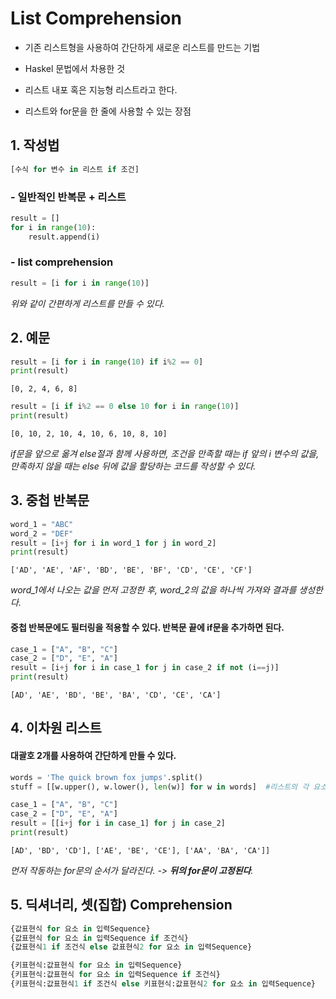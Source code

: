 # List Comprehension

- 기존 리스트형을 사용하여 간단하게 새로운 리스트를 만드는 기법

- Haskel 문법에서 차용한 것
- 리스트 내포 혹은 지능형 리스트라고 한다.
- 리스트와 for문을 한 줄에 사용할 수 있는 장점



## 1. 작성법

~~~ python
[수식 for 변수 in 리스트 if 조건]
~~~



### - 일반적인 반복문 + 리스트

~~~ python
result = []
for i in range(10):
    result.append(i)
~~~

### - list comprehension

~~~python
result = [i for i in range(10)]
~~~

*위와 같이 간편하게 리스트를 만들 수 있다.*



## 2. 예문

~~~python
result = [i for i in range(10) if i%2 == 0]
print(result)
~~~

`[0, 2, 4, 6, 8]`



~~~python
result = [i if i%2 == 0 else 10 for i in range(10)]
print(result)
~~~

`[0, 10, 2, 10, 4, 10, 6, 10, 8, 10]`

*if문을 앞으로 옮겨 else절과 함께 사용하면, 조건을 만족할 때는 if 앞의 i 변수의 값을, 만족하지 않을 때는 else 뒤에 값을 할당하는 코드를 작성할 수 있다.*



## 3. 중첩 반복문

~~~python
word_1 = "ABC"
word_2 = "DEF"
result = [i+j for i in word_1 for j in word_2]
print(result)
~~~

`['AD', 'AE', 'AF', 'BD', 'BE', 'BF', 'CD', 'CE', 'CF']`

*word_1에서 나오는 값을 먼저 고정한 후, word_2의 값을 하나씩 가져와 결과를 생성한다.*



#### 중첩 반복문에도 필터링을 적용할 수 있다. 반복문 끝에 if문을 추가하면 된다.

~~~python
case_1 = ["A", "B", "C"]
case_2 = ["D", "E", "A"]
result = [i+j for i in case_1 for j in case_2 if not (i==j)]
print(result)
~~~

`[AD', 'AE', 'BD', 'BE', 'BA', 'CD', 'CE', 'CA']`



## 4. 이차원 리스트

#### 대괄호 2개를 사용하여 간단하게 만들 수 있다.

~~~ PYTHON
words = 'The quick brown fox jumps'.split()
stuff = [[w.upper(), w.lower(), len(w)] for w in words]  #리스트의 각 요소를 대문자, 소문자, 길이로 반환하여 이차원 리스트로 변환
~~~



~~~ python
case_1 = ["A", "B", "C"]
case_2 = ["D", "E", "A"]
result = [[i+j for i in case_1] for j in case_2]
print(result)
~~~

`[AD', 'BD', 'CD'], ['AE', 'BE', 'CE'], ['AA', 'BA', 'CA']]`

*먼저 작동하는 for문의 순서가 달라진다. -> **뒤의 for문이 고정된다**.*



## 5. 딕셔너리, 셋(집합) Comprehension

~~~ python
{값표현식 for 요소 in 입력Sequence}
{값표현식 for 요소 in 입력Sequence if 조건식}
{값표현식1 if 조건식 else 값표현식2 for 요소 in 입력Sequence}
~~~



~~~python
{키표현식:값표현식 for 요소 in 입력Sequence}
{키표현식:값표현식 for 요소 in 입력Sequence if 조건식}
{키표현식:값표현식1 if 조건식 else 키표현식:값표현식2 for 요소 in 입력Sequence}
~~~



